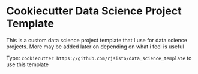 # Cookiecutter Data Science Project Template
This is a custom data science project template that I use for data science projects. More may be added later on depending on what i feel is useful


Type: `cookiecutter https://github.com/rjsisto/data_science_template` to use this template
